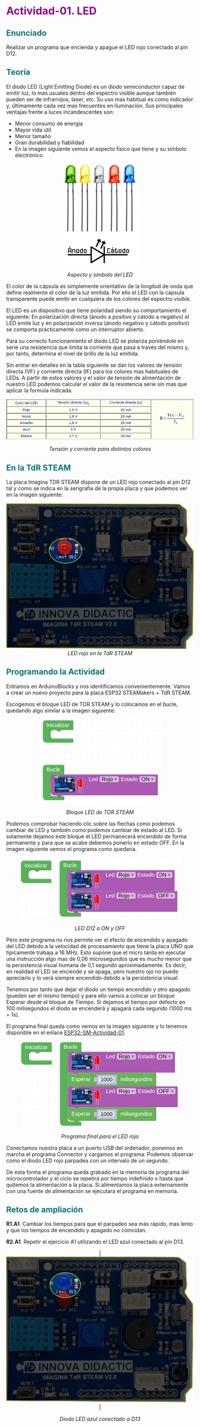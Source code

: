 # <FONT COLOR=#8B008B>Actividad-01. LED</font>

## <FONT COLOR=#007575>Enunciado</font>
Realizar un programa que encienda y apague el LED rojo conectado al pin D12.

## <FONT COLOR=#007575>Teoría</font>
El diodo LED (Light Emitting Diode) es un diodo semiconductor capaz de emitir luz, lo mas usuales dentro del espectro visible aunque también pueden ser de infrarrojos, laser, etc. Su uso mas habitual es como indicador y, últimamente cada vez mas frecuentes en iluminación. Sus principales ventajas frente a luces incandescentes son:

* Menor consumo de energía
* Mayor vida útil
* Menor tamaño
* Gran durabilidad y fiabilidad
* En la imagen siguiente vemos el aspecto físico que tiene y su símbolo electrónico.

<center>

![Aspecto y símbolo del LED](../img/img/Actividad-01/LED.png)

*Aspecto y símbolo del LED*

</center>

El color de la cápsula es simplemente orientativo de la longitud de onda que define realmente el color de la luz emitida. Por ello el LED con la cápsula transparente puede emitir en cualquiera de los colores del espectro visible.

El LED es un dispositivo que tiene polaridad siendo su comportamiento el siguiente: En polarización directa (ánodo a positivo y cátodo a negativo) el LED emite luz y en polarización inversa (ánodo negativo y cátodo positivo) se comporta prácticamente como un interruptor abierto.

Para su correcto funcionamiento el diodo LED se polariza poniéndole en serie una resistencia que limita la corriente que pasa a través del mismo y, por tanto, determina el nivel de brillo de la luz emitida.

Sin entrar en detalles en la tabla siguiente se dan los valores de tensión directa (VF) y corriente directa (IF) para los colores mas habituales de LEDs. A partir de estos valores y el valor de tensión de alimentación de nuestro LED podemos calcular el valor de la resistencia serie sin mas que aplicar la formula indicada.

<center>

![Tensión y corriente para distintos colores](../img/img/Actividad-01/colores-calculo-R.png)

*Tensión y corriente para distintos colores*

</center>

## <FONT COLOR=#007575>En la TdR STEAM</font>
La placa Imagina TDR STEAM dispone de un LED rojo conectado al pin D12 tal y como se indica en la serigrafia de la propia placa y que podemos ver en la imagen siguiente:

<center>

![LED rojo en la TdR STEAM](../img/img/Actividad-01/LED-D12.png)
*LED rojo en la TdR STEAM*
</center>

## <FONT COLOR=#007575>Programando la Actividad</font>
Entramos en ArduinoBlocks y nos identificamos convenientemente. Vamos a crear un nuevo proyecto para la placa ESP32 STEAMakers + TdR STEAM.

Escogemos el bloque LED de TDR STEAM y lo colocamos en el bucle, quedando algo similar a la imagen siguiente:

<center>

![Bloque LED de TDR STEAM](../img/img/Actividad-01/LED-rojo-on.png)

*Bloque LED de TDR STEAM*

</center>

Podemos comprobar haciendo clic sobre las flechas como podemos cambiar de LED y también como podemos cambiar de estado al LED. Si solamente dejamos este bloque el LED permanecerá encendido de forma permanente y para que se acabe debemos ponerlo en estado OFF. En la imagen siguiente vemos el programa como quedaría.

<center>

![LED D12 a ON y OFF](../img/img/Actividad-01/LED-D12-on-off.png)

*LED D12 a ON y OFF*
</center>

Pero este programa no nos permite ver el efecto de encendido y apagado del LED debido a la velocidad de procesamiento que tiene la placa UNO que tipicamente trabaja a 16 MHz. Esto supone que el micro tarda en ejecutar una instrucción algo mas de 0,06 microsegundos que es mucho menor que la persistencia visual humana de 0,1 segundo aproximadamente. Es decir, en realidad el LED se enciende y se apaga, pero nuestro ojo no puede apreciarlo y lo verá siempre encendido debido a la persistencia visual.

Tenemos por tanto que dejar el diodo un tiempo encendido y otro apagado (pueden ser el mismo tiempo) y para ello vamos a colocar un bloque Esperar desde el bloque de Tiempo. Si dejamos el tiempo por defecto en 100 milisegundos el diodo se encenderá y apagará cada segundo (1000 ms = 1s).

El programa final queda como vemos en la imagen siguiente y lo tenemos disponible en el enlace [ESP32-SM-Actividad-01](./programas/ESP32-SM-Actividad-01.abp).

<center>

![Programa final para el LED rojo](../img/img/Actividad-01/LED-rojo-OK.png)

*Programa final para el LED rojo*
</center>

Conectamos nuestra placa a un puerto USB del ordenador, ponemos en marcha el programa Connector y cargamos el programa. Podemos observar como el diodo LED rojo parpadea con un intervalo de un segundo.

De esta forma el programa queda grabado en la memoria de programa del microcontrolador y el ciclo se repetirá por tiempo indefinido o hasta que quitemos la alimentación a la placa. Si alimentamos la placa externamente con una fuente de alimentación se ejecutará el programa en memoria.

## <FONT COLOR=#007575>Retos de ampliación</font>
**R1.A1**. Cambiar los tiempos para que el parpadeo sea más rápido, mas lento y que los tiempos de encendido y apagado no coincidan.

**R2.A1**. Repetir el ejercicio A1 utilizando el LED azul conectado al pin D13.

<center>

| ![Diodo LED azul conectado a D13](../img/img/Actividad-01/LED-D13.png) |

*Diodo LED azul conectado a D13*

</center>
